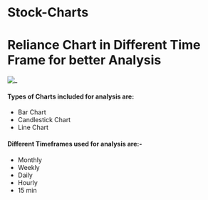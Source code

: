 # Stock-Charts
# Reliance Chart in Different Time Frame for better Analysis

![_](https://indiaforensic.com/wp-content/uploads/2012/12/Stock-market12.jpg)


#### Types of Charts included for analysis are:
* Bar Chart
* Candlestick Chart 
* Line Chart

#### Different Timeframes used for analysis are:-
* Monthly
* Weekly
* Daily
* Hourly 
* 15 min
